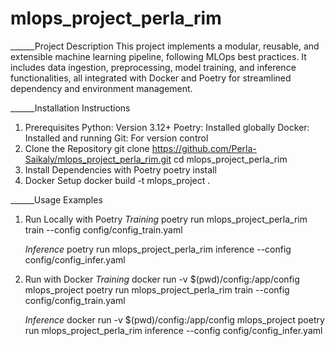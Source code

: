 # mlops_project_perla_rim

______Project Description
This project implements a modular, reusable, and extensible machine learning pipeline, following MLOps best practices. It includes data ingestion, preprocessing, model training, and inference functionalities, all integrated with Docker and Poetry for streamlined dependency and environment management.

______Installation Instructions
1. Prerequisites
    Python: Version 3.12+
    Poetry: Installed globally
    Docker: Installed and running
    Git: For version control
2. Clone the Repository
    git clone https://github.com/Perla-Saikaly/mlops_project_perla_rim.git
    cd mlops_project_perla_rim
3. Install Dependencies with Poetry
    poetry install 
4. Docker Setup
    docker build -t mlops_project .

______Usage Examples
1. Run Locally with Poetry
    *Training*
    poetry run mlops_project_perla_rim train --config config/config_train.yaml

    *Inference*
    poetry run mlops_project_perla_rim inference --config config/config_infer.yaml

2. Run with Docker
    *Training*
    docker run -v $(pwd)/config:/app/config mlops_project poetry run mlops_project_perla_rim train --config config/config_train.yaml

    *Inference* 
    docker run -v $(pwd)/config:/app/config mlops_project poetry run mlops_project_perla_rim inference --config config/config_infer.yaml



